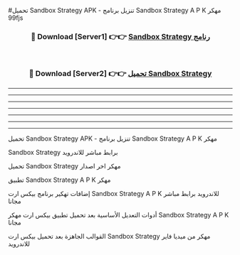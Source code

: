 #تحميل Sandbox Strategy  APK - تنزيل برنامج Sandbox Strategy  A P K مهكر 99fjs 



<div align="center">
<h3>🔴 Download [Server1] 👉👉 <a href="https://apkdownload10.web.app/?title=Sandbox Strategy ">Sandbox Strategy  رنامج</a></h3><br>

<h3>🔴 Download [Server2] 👉👉 <a href="https://apkdownload10.web.app/?title=Sandbox Strategy ">تحميل Sandbox Strategy  </a></h3>
</div>


----------------------------------------------------------

----------------------------------------------------------

----------------------------------------------------------

----------------------------------------------------------

----------------------------------------------------------

----------------------------------------------------------

----------------------------------------------------------

تحميل Sandbox Strategy  APK - تنزيل برنامج Sandbox Strategy  A P K مهكر

Sandbox Strategy  برابط مباشر للاندرويد

تحميل Sandbox Strategy  مهكر اخر اصدار

تطبيق Sandbox Strategy  A P K مهكر

إضافات تهكير برنامج بيكس ارت Sandbox Strategy  A P K للاندرويد برابط مباشر مجانا

أدوات التعديل الأساسية بعد تحميل تطبيق بيكس ارت مهكر Sandbox Strategy  A P K مجانا

القوالب الجاهزة بعد تحميل بيكس ارت Sandbox Strategy  مهكر من ميديا فاير للاندرويد


